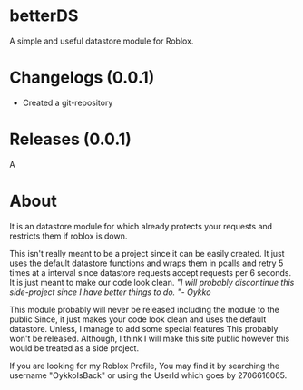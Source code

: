 # betterDS
A simple and useful datastore module for Roblox.

# Changelogs (0.0.1)
- Created a git-repository

# Releases (0.0.1)
A
# About
It is an datastore module for which already protects your requests and restricts them if roblox is down.

This isn't really meant to be a project since it can be easily created. It just uses the default datastore functions and
wraps them in pcalls and retry 5 times at a interval since datastore requests accept requests per 6 seconds. It is just meant to make
our code look clean. *"I will probably discontinue this side-project since I have better things to do. "- Oykko*

This module probably will never be released including the module to the public
Since, it just makes your code look clean and uses the default datastore. Unless, I manage to add some special features
This probably won't be released. Although, I think I will make this site public however this would be treated as a side project. 

If you are looking for my Roblox Profile, You may find it by searching the username "OykkoIsBack" or using the UserId which goes by 2706616065.
